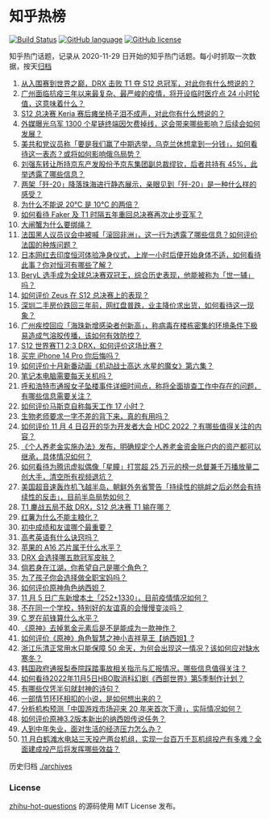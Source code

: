 # 知乎热榜
[![Build Status](https://github.com/ToWeLong/zhihu-hot-questions/workflows/CI/badge.svg)](https://github.com/ToWeLong/zhihu-hot-questions/actions)
[![GitHub language](https://img.shields.io/badge/language-golang-orange.svg)](https://golang.org/)
[![GitHub license](https://img.shields.io/github/license/ToWeLong/zhihu-hot-questions)](https://github.com/ToWeLong/zhihu-hot-questions/blob/main/LICENSE)

知乎热门话题，记录从 2020-11-29 日开始的知乎热门话题。每小时抓取一次数据，按天[归档](./archives)

<!-- BEGIN -->

1. [从入围赛到世界之巅，DRX 击败 T1 夺 S12 总冠军，对此你有什么想说的？](https://www.zhihu.com/question/564959209)
1. [广州面临抗疫三年以来最复杂、最严峻的疫情，将开设临时医疗点 24 小时轮值，这意味着什么？](https://www.zhihu.com/question/564795252)
1. [S12 总决赛 Keria 赛后瘫坐椅子泪不成声，对此你有什么想说的？](https://www.zhihu.com/question/564987901)
1. [外媒曝光乌军 1300 个星链终端因欠费掉线，这会带来哪些影响？后续会如何发展？](https://www.zhihu.com/question/564960233)
1. [美共和党议员称「要是我们赢了中期选举，乌克兰休想拿到一分钱」，如何看待这一表态？或将如何影响俄乌局势？](https://www.zhihu.com/question/564961636)
1. [刘强东转让所持京东产发股份予京东集团副总裁缪钦，后者共持有 45%，此举透露了哪些信息？](https://www.zhihu.com/question/564373696)
1. [两架「歼-20」降落珠海进行静态展示，亲眼见到「歼-20」是一种什么样的感受？](https://www.zhihu.com/question/564840833)
1. [为什么不能说 20℃ 是 10℃ 的两倍？](https://www.zhihu.com/question/25112140)
1. [如何看待 Faker 及 T1 时隔五年重回总决赛再次止步亚军？](https://www.zhihu.com/question/564988657)
1. [大闸蟹为什么要绑绳？](https://www.zhihu.com/question/321386692)
1. [法国黑人议员议会中被喊「滚回非洲」，这一行为透露了哪些信息？如何评价法国的种族问题？](https://www.zhihu.com/question/564814986)
1. [日本网红去印度恒河体验净身仪式，上岸一小时后便开始身体不适，如何看待此事？你对恒河有哪些了解？](https://www.zhihu.com/question/564835787)
1. [BeryL 选手成为全球总决赛双冠王，综合历史表现，他能被称为「世一辅」吗？](https://www.zhihu.com/question/564987154)
1. [如何评价 Zeus 在 S12 总决赛上的表现？](https://www.zhihu.com/question/564964442)
1. [深圳二手房价跌回三年前，网红盘普跌，业主降价求出货，如何看待这一现象？](https://www.zhihu.com/question/565005990)
1. [广州疾控回应「海珠新增感染者创新高」，称病毒在楼栋密集的环境条件下极易造成气溶胶传播，该如何有效防控？](https://www.zhihu.com/question/564980837)
1. [S12 世界赛T1 2:3 DRX，如何评价这场比赛？](https://www.zhihu.com/question/564958332)
1. [买完 iPhone 14 Pro 你后悔吗？](https://www.zhihu.com/question/554394209)
1. [如何评价十月新番动画《机动战士高达 水星的魔女》第六集？](https://www.zhihu.com/question/564991328)
1. [笔记本电脑需要每天关机吗？](https://www.zhihu.com/question/424633596)
1. [呼和浩特市通报女子坠楼事件详细时间点，称将全面排查工作中存在的问题，有哪些信息需要关注？](https://www.zhihu.com/question/564977418)
1. [如何评价马斯克自称每天工作 17 小时？](https://www.zhihu.com/question/564801848)
1. [生物老师要求一字不差的背下来，真的有用吗？](https://www.zhihu.com/question/564800426)
1. [如何评价 11 月 4 日召开的华为开发者大会 HDC 2022 ？有哪些值得关注的内容？](https://www.zhihu.com/question/564621659)
1. [《个人养老金实施办法》发布，明确规定个人养老金资金账户内的资产都可以继承，具体情况如何？](https://www.zhihu.com/question/564959113)
1. [如何看待为腾讯虚拟偶像「星瞳」打赏超 25 万元的榜一总督兼千万播放量二创大手，清空所有视频退坑？](https://www.zhihu.com/question/564405578)
1. [美国超音速轰炸机飞越半岛，朝鲜外务省警告「持续性的挑衅之后必然会有持续性的反击」，目前半岛局势如何？](https://www.zhihu.com/question/564961423)
1. [T1 鏖战五局不敌 DRX，S12 总决赛 T1 输在哪？](https://www.zhihu.com/question/564986255)
1. [红薯为什么不能主粮化？](https://www.zhihu.com/question/37205624)
1. [初中成绩和友谊哪个最重要？](https://www.zhihu.com/question/563388605)
1. [高考英语有什么诀窍吗？](https://www.zhihu.com/question/368510262)
1. [苹果的 A16 芯片属于什么水平？](https://www.zhihu.com/question/547395188)
1. [DRX 会选择哪五款冠军皮肤？](https://www.zhihu.com/question/564988211)
1. [倘若身在江湖，你希望自己是哪个角色？](https://www.zhihu.com/question/533933049)
1. [为了孩子你会选择做全职宝妈吗？](https://www.zhihu.com/question/564195327)
1. [如何评价原神角色纳西妲？](https://www.zhihu.com/question/563524792)
1. [11 月 5 日广东新增本土「252+1330」，目前疫情情况如何？](https://www.zhihu.com/question/564961864)
1. [不在同一个学校，特别好的友谊真的会慢慢变淡吗？](https://www.zhihu.com/question/557602214)
1. [C 罗在前锋算什么水平？](https://www.zhihu.com/question/562148746)
1. [《原神》去掉氪金元素后是不是能成为一款神作？](https://www.zhihu.com/question/426768952)
1. [如何评价《原神》角色智慧之神小吉祥草王【纳西妲】?](https://www.zhihu.com/question/559537950)
1. [浙江乐清正常用水只能保障 50 余天，为何会出现这一情况？该如何应对缺水寒冬？](https://www.zhihu.com/question/564959222)
1. [韩国政府通报梨泰院踩踏事故相关指示与汇报情况，哪些信息值得关注？](https://www.zhihu.com/question/564998839)
1. [如何看待2022年11月5日HBO取消科幻剧《西部世界》第5季制作计划？](https://www.zhihu.com/question/564784487)
1. [有哪些仅凭半句就封神的诗句？](https://www.zhihu.com/question/552026146)
1. [一部情节环环相扣的小说，是如何想出来的？](https://www.zhihu.com/question/33274530)
1. [分析机构预测「中国游戏市场迎来 20 年来首次下滑」，实际情况如何？](https://www.zhihu.com/question/564154135)
1. [如何评价原神3.2版本新出的纳西妲传说任务？](https://www.zhihu.com/question/564233516)
1. [人到中年失业，面对生活的经济压力怎么办？](https://www.zhihu.com/question/519563663)
1. [11 月白鹤滩水电站三天投产两台机组，实现一台百万千瓦机组投产有多难？全面建成投产后将发挥哪些效益？](https://www.zhihu.com/question/564841708)

<!-- END -->

历史归档 [./archives](./archives)


### License
[zhihu-hot-questions](https://github.com/towelong/zhihu-hot-questions) 的源码使用 MIT License 发布。